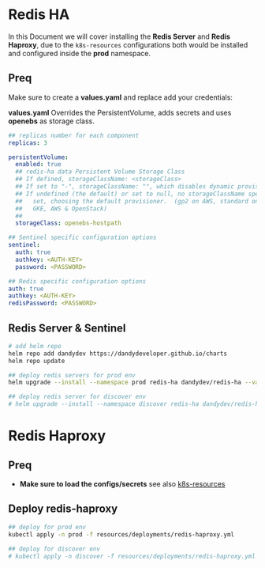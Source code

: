 # Redis HA

In this Document we will cover installing the **Redis Server** and **Redis Haproxy**, due to the `k8s-resources` configurations both would be installed and configured inside the **prod** namespace.

## Preq

Make sure to create a **values.yaml** and replace add your credentials:

**values.yaml**
Overrides the PersistentVolume, adds secrets and uses **openebs** as storage class.

```yaml
## replicas number for each component
replicas: 3

persistentVolume:
  enabled: true
  ## redis-ha data Persistent Volume Storage Class
  ## If defined, storageClassName: <storageClass>
  ## If set to "-", storageClassName: "", which disables dynamic provisioning
  ## If undefined (the default) or set to null, no storageClassName spec is
  ##   set, choosing the default provisioner.  (gp2 on AWS, standard on
  ##   GKE, AWS & OpenStack)
  ##
  storageClass: openebs-hostpath

## Sentinel specific configuration options
sentinel:
  auth: true
  authkey: <AUTH-KEY>
  password: <PASSWORD>

## Redis specific configuration options
auth: true
authkey: <AUTH-KEY>
redisPassword: <PASSWORD>
```

## Redis Server & Sentinel

```bash
# add helm repo
helm repo add dandydev https://dandydeveloper.github.io/charts
helm repo update

## deploy redis servers for prod env
helm upgrade --install --namespace prod redis-ha dandydev/redis-ha --values values.yaml

## deploy redis server for discover env
# helm upgrade --install --namespace discover redis-ha dandydev/redis-ha --values values.yaml
```

# Redis Haproxy

## Preq

* **Make sure to load the configs/secrets** see also [k8s-resources](k8s-resources.md)

## Deploy redis-haproxy


```bash
## deploy for prod env
kubectl apply -n prod -f resources/deployments/redis-haproxy.yml

## deploy for discover env
# kubectl apply -n discover -f resources/deployments/redis-haproxy.yml
```
